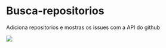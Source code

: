 # Busca-repositorios
Adiciona repositorios e mostras os issues com a API do github

<img src="https://github.com/andersonsilva019/Front-Project/blob/master/repor.png">
